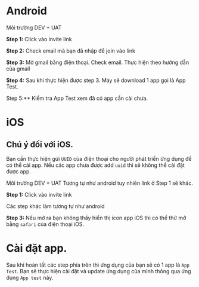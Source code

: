 # Android
Môi trường DEV + UAT

**Step 1:**
Click vào invite link

**Step 2:**
Check email mà bạn đã nhập để join vào link

**Step 3:**
Mở gmail bằng điện thoại. Check email. Thực hiện theo hướng dẫn của gmail

**Step 4:**
Sau khi thực hiện được step 3. Máy sẽ download 1 app gọi là App Test.

Step 5:**
Kiểm tra App Test xem đã có app cần cài chưa.

# iOS
## Chú ý đối với iOS.
Bạn cần thực hiện gửi `UUID` của điện thoại cho người phát triển ứng dụng để có thể cài app.
Nếu các app chưa được add `uuid` thì sẽ không thể cài đặt được app.

Môi trường DEV + UAT
Tương tự như android tuy nhiên link ở Step 1 sẽ khác.

**Step 1:**
Click vào invite link

Các step khác làm tương tự như android

**Step 3:**
Nếu mở ra bạn không thấy hiển thị icon app iOS thì có thể thử mở bằng `safari` của điện thoại iOS.

# Cài đặt app.
Sau khi hoàn tất các step phía trên thì ứng dụng của bạn sẽ có 1 app là `App Test`.
Bạn sẽ thực hiện cài đặt và update ứng dụng của mình thông qua ứng dụng `App test` này.